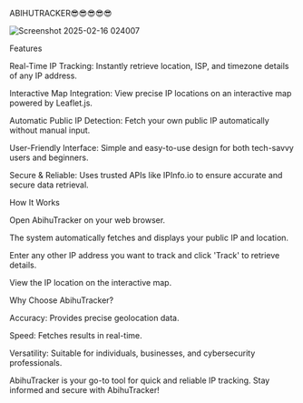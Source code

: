 

ABIHUTRACKER😎😎😎😎😎




![Screenshot 2025-02-16 024007](https://github.com/user-attachments/assets/2f8ce340-ed21-42fb-bbea-d61d861eeb19)






Features

Real-Time IP Tracking: Instantly retrieve location, ISP, and timezone details of any IP address.

Interactive Map Integration: View precise IP locations on an interactive map powered by Leaflet.js.

Automatic Public IP Detection: Fetch your own public IP automatically without manual input.

User-Friendly Interface: Simple and easy-to-use design for both tech-savvy users and beginners.

Secure & Reliable: Uses trusted APIs like IPInfo.io to ensure accurate and secure data retrieval.

How It Works

Open AbihuTracker on your web browser.

The system automatically fetches and displays your public IP and location.

Enter any other IP address you want to track and click 'Track' to retrieve details.

View the IP location on the interactive map.

Why Choose AbihuTracker?

Accuracy: Provides precise geolocation data.

Speed: Fetches results in real-time.

Versatility: Suitable for individuals, businesses, and cybersecurity professionals.

AbihuTracker is your go-to tool for quick and reliable IP tracking. Stay informed and secure with AbihuTracker!
